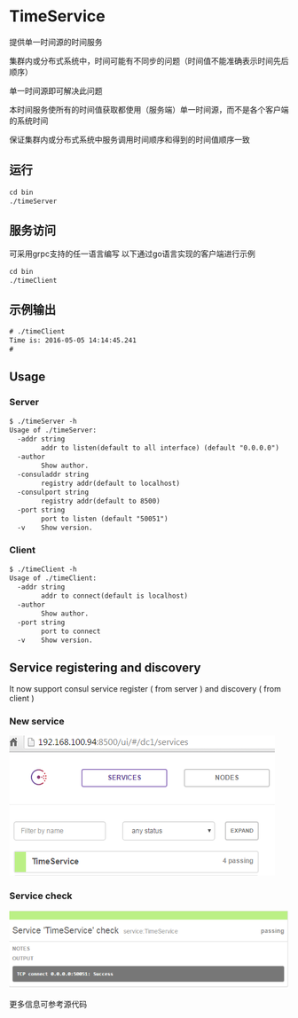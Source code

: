 # TimeService

提供单一时间源的时间服务

集群内或分布式系统中，时间可能有不同步的问题（时间值不能准确表示时间先后顺序）

单一时间源即可解决此问题

本时间服务使所有的时间值获取都使用（服务端）单一时间源，而不是各个客户端的系统时间

保证集群内或分布式系统中服务调用时间顺序和得到的时间值顺序一致

## 运行

```
cd bin
./timeServer
```

## 服务访问
可采用grpc支持的任一语言编写
以下通过go语言实现的客户端进行示例

```
cd bin
./timeClient
```

## 示例输出
```
# ./timeClient 
Time is: 2016-05-05 14:14:45.241
# 
```

## Usage

### Server

```
$ ./timeServer -h
Usage of ./timeServer:
  -addr string
        addr to listen(default to all interface) (default "0.0.0.0")
  -author
        Show author.
  -consuladdr string
        registry addr(default to localhost)
  -consulport string
        registry addr(default to 8500)
  -port string
        port to listen (default "50051")
  -v    Show version.
```

### Client

```
$ ./timeClient -h
Usage of ./timeClient:
  -addr string
        addr to connect(default is localhost)
  -author
        Show author.
  -port string
        port to connect
  -v    Show version.
```

## Service registering and discovery

It now support consul service register ( from server ) and discovery ( from client )

### New service

![New service](doc/new_service.png)

### Service check

![Service check](doc/service_check.png)

更多信息可参考源代码
